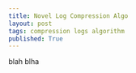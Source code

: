 ```yaml
---
title: Novel Log Compression Algo
layout: post
tags: compression logs algorithm
published: True
---
```



blah blha
